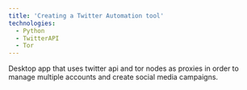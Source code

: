 ```yaml
---
title: 'Creating a Twitter Automation tool'
technologies:
  - Python
  - TwitterAPI
  - Tor
---
```


Desktop app that uses twitter api and tor nodes as proxies in order to manage multiple accounts and create social media campaigns.